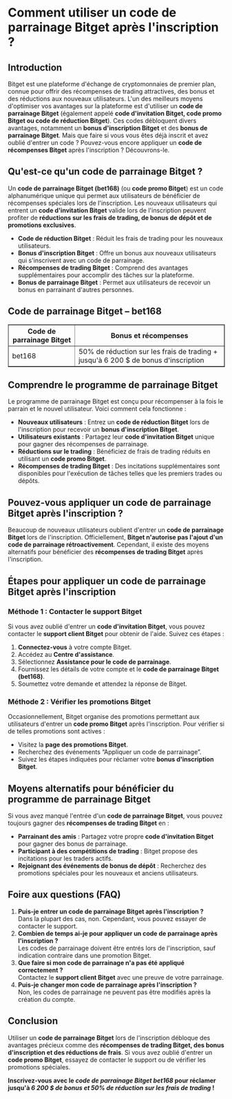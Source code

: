 <h1>Comment utiliser un code de parrainage Bitget après l'inscription ?</h1>

<h2>Introduction</h2>
<p>Bitget est une plateforme d'échange de cryptomonnaies de premier plan, connue pour offrir des récompenses de trading attractives, des bonus et des réductions aux nouveaux utilisateurs. L'un des meilleurs moyens d'optimiser vos avantages sur la plateforme est d'utiliser un <strong>code de parrainage Bitget</strong> (également appelé <strong>code d'invitation Bitget, code promo Bitget ou code de réduction Bitget</strong>). Ces codes débloquent divers avantages, notamment un <strong>bonus d'inscription Bitget</strong> et des <strong>bonus de parrainage Bitget</strong>. Mais que faire si vous vous êtes déjà inscrit et avez oublié d'entrer un code ? Pouvez-vous encore appliquer un <strong>code de récompenses Bitget</strong> après l'inscription ? Découvrons-le.</p>

<h2>Qu'est-ce qu'un code de parrainage Bitget ?</h2>
<p>Un <strong>code de parrainage Bitget (bet168)</strong> (ou <strong>code promo Bitget</strong>) est un code alphanumérique unique qui permet aux utilisateurs de bénéficier de récompenses spéciales lors de l'inscription. Les nouveaux utilisateurs qui entrent un <strong>code d'invitation Bitget</strong> valide lors de l'inscription peuvent profiter de <strong>réductions sur les frais de trading, de bonus de dépôt et de promotions exclusives</strong>.</p>

<ul>
    <li><strong>Code de réduction Bitget</strong> : Réduit les frais de trading pour les nouveaux utilisateurs.</li>
    <li><strong>Bonus d'inscription Bitget</strong> : Offre un bonus aux nouveaux utilisateurs qui s'inscrivent avec un code de parrainage.</li>
    <li><strong>Récompenses de trading Bitget</strong> : Comprend des avantages supplémentaires pour accomplir des tâches sur la plateforme.</li>
    <li><strong>Bonus de parrainage Bitget</strong> : Permet aux utilisateurs de recevoir un bonus en parrainant d'autres personnes.</li>
</ul>

<h2>Code de parrainage Bitget – bet168</h2>
<table border="1">
    <tr>
        <th>Code de parrainage Bitget</th>
        <th>Bonus et récompenses</th>
    </tr>
    <tr>
        <td>bet168</td>
        <td>50% de réduction sur les frais de trading + jusqu'à 6 200 $ de bonus d'inscription</td>
    </tr>
</table>

<h2>Comprendre le programme de parrainage Bitget</h2>
<p>Le programme de parrainage Bitget est conçu pour récompenser à la fois le parrain et le nouvel utilisateur. Voici comment cela fonctionne :</p>
<ul>
    <li><strong>Nouveaux utilisateurs</strong> : Entrez un <strong>code de réduction Bitget</strong> lors de l'inscription pour recevoir un <strong>bonus d'inscription Bitget</strong>.</li>
    <li><strong>Utilisateurs existants</strong> : Partagez leur <strong>code d'invitation Bitget</strong> unique pour gagner des récompenses de parrainage.</li>
    <li><strong>Réductions sur le trading</strong> : Bénéficiez de frais de trading réduits en utilisant un <strong>code promo Bitget</strong>.</li>
    <li><strong>Récompenses de trading Bitget</strong> : Des incitations supplémentaires sont disponibles pour l'exécution de tâches telles que les premiers trades ou dépôts.</li>
</ul>

<h2>Pouvez-vous appliquer un code de parrainage Bitget après l'inscription ?</h2>
<p>Beaucoup de nouveaux utilisateurs oublient d'entrer un <strong>code de parrainage Bitget</strong> lors de l'inscription. Officiellement, <strong>Bitget n'autorise pas l'ajout d'un code de parrainage rétroactivement</strong>. Cependant, il existe des moyens alternatifs pour bénéficier des <strong>récompenses de trading Bitget</strong> après l'inscription.</p>

<h2>Étapes pour appliquer un code de parrainage Bitget après l'inscription</h2>
<h3>Méthode 1 : Contacter le support Bitget</h3>
<p>Si vous avez oublié d'entrer un <strong>code d'invitation Bitget</strong>, vous pouvez contacter le <strong>support client Bitget</strong> pour obtenir de l'aide. Suivez ces étapes :</p>
<ol>
    <li><strong>Connectez-vous</strong> à votre compte Bitget.</li>
    <li>Accédez au <strong>Centre d'assistance</strong>.</li>
    <li>Sélectionnez <strong>Assistance pour le code de parrainage</strong>.</li>
    <li>Fournissez les détails de votre compte et le <strong>code de parrainage Bitget (bet168)</strong>.</li>
    <li>Soumettez votre demande et attendez la réponse de Bitget.</li>
</ol>

<h3>Méthode 2 : Vérifier les promotions Bitget</h3>
<p>Occasionnellement, Bitget organise des promotions permettant aux utilisateurs d'entrer un <strong>code promo Bitget</strong> après l'inscription. Pour vérifier si de telles promotions sont actives :</p>
<ul>
    <li>Visitez la <strong>page des promotions Bitget</strong>.</li>
    <li>Recherchez des événements “Appliquer un code de parrainage”.</li>
    <li>Suivez les étapes indiquées pour réclamer votre <strong>bonus d'inscription Bitget</strong>.</li>
</ul>

<h2>Moyens alternatifs pour bénéficier du programme de parrainage Bitget</h2>
<p>Si vous avez manqué l'entrée d'un <strong>code de parrainage Bitget</strong>, vous pouvez toujours gagner des <strong>récompenses de trading Bitget</strong> en :</p>
<ul>
    <li><strong>Parrainant des amis</strong> : Partagez votre propre <strong>code d'invitation Bitget</strong> pour gagner des bonus de parrainage.</li>
    <li><strong>Participant à des compétitions de trading</strong> : Bitget propose des incitations pour les traders actifs.</li>
    <li><strong>Rejoignant des événements de bonus de dépôt</strong> : Recherchez des promotions spéciales pour les nouveaux et anciens utilisateurs.</li>
</ul>

<h2>Foire aux questions (FAQ)</h2>
<ol>
    <li><strong>Puis-je entrer un code de parrainage Bitget après l'inscription ?</strong><br> Dans la plupart des cas, non. Cependant, vous pouvez essayer de contacter le support.</li>
    <li><strong>Combien de temps ai-je pour appliquer un code de parrainage après l'inscription ?</strong><br> Les codes de parrainage doivent être entrés lors de l'inscription, sauf indication contraire dans une promotion Bitget.</li>
    <li><strong>Que faire si mon code de parrainage n'a pas été appliqué correctement ?</strong><br> Contactez le <strong>support client Bitget</strong> avec une preuve de votre parrainage.</li>
    <li><strong>Puis-je changer mon code de parrainage après l'inscription ?</strong><br> Non, les codes de parrainage ne peuvent pas être modifiés après la création du compte.</li>
</ol>

<h2>Conclusion</h2>
<p>Utiliser un <strong>code de parrainage Bitget</strong> lors de l'inscription débloque des avantages précieux comme des <strong>récompenses de trading Bitget, des bonus d'inscription et des réductions de frais</strong>. Si vous avez oublié d'entrer un <strong>code promo Bitget</strong>, essayez de contacter le support ou de vérifier les promotions spéciales.</p>

<p><strong>Inscrivez-vous avec le <em>code de parrainage Bitget bet168</em> pour réclamer jusqu'à <em>6 200 $ de bonus et 50% de réduction sur les frais de trading</em> !</strong></p>
